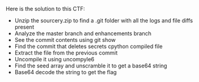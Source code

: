 Here is the solution to this CTF:

- Unzip the sourcery.zip to find a .git folder with all the logs and file diffs present
- Analyze the master branch and enhancements branch
- See the commit contents using git show
- Find the commit that deletes secrets cpython compiled file
- Extract the file from the previous commit
- Uncompile it using uncompyle6
- Find the seed array and unscramble it to get a base64 string
- Base64 decode the string to get the flag
